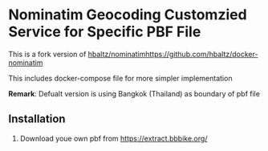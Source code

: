 # Nominatim Geocoding Customzied Service for Specific PBF File

This is a fork version of [hbaltz/nominatim](https://github.com/hbaltz/docker-nominatim)https://github.com/hbaltz/docker-nominatim

This includes docker-compose file for more simpler implementation

__Remark__: Defualt version is using Bangkok (Thailand) as boundary of pbf file

## Installation

1. Download youe own pbf from https://extract.bbbike.org/
